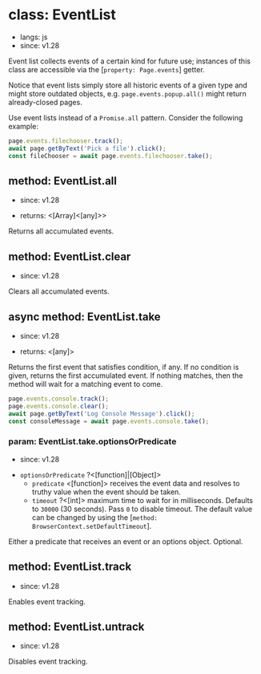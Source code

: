 # class: EventList
* langs: js
* since: v1.28

Event list collects events of a certain kind for future use; instances
of this class are accessible via the [`property: Page.events`] getter.

Notice that event lists simply store all historic events of a given type and
might store outdated objects, e.g. `page.events.popup.all()` might return
already-closed pages.

Use event lists instead of a `Promise.all` pattern. Consider the
following example:

```js
page.events.filechooser.track();
await page.getByText('Pick a file').click();
const fileChooser = await page.events.filechooser.take();
```

## method: EventList.all
* since: v1.28
- returns: <[Array]<[any]>>

Returns all accumulated events.

## method: EventList.clear
* since: v1.28

Clears all accumulated events.

## async method: EventList.take
* since: v1.28
- returns: <[any]>

Returns the first event that satisfies condition, if any. If no condition
is given, returns the first accumulated event. If nothing matches, then
the method will wait for a matching event to come.

```js
page.events.console.track();
page.events.console.clear();
await page.getByText('Log Console Message').click();
const consoleMessage = await page.events.console.take();
```

### param: EventList.take.optionsOrPredicate
* since: v1.28
- `optionsOrPredicate` ?<[function]|[Object]>
  - `predicate` <[function]> receives the event data and resolves to truthy value when the event should be taken.
  - `timeout` ?<[int]> maximum time to wait for in milliseconds. Defaults to `30000` (30 seconds). Pass `0` to
    disable timeout. The default value can be changed by using the [`method: BrowserContext.setDefaultTimeout`].

Either a predicate that receives an event or an options object. Optional.

## method: EventList.track
* since: v1.28

Enables event tracking.

## method: EventList.untrack
* since: v1.28

Disables event tracking.
